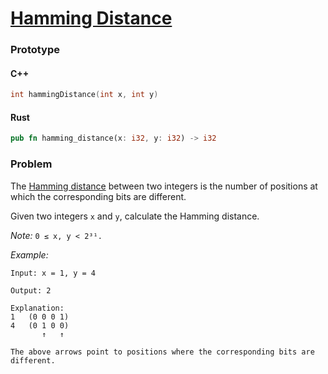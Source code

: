 # [Hamming Distance](https://leetcode.com/problems/hamming-distance/)

### Prototype

#### C++

```cpp
int hammingDistance(int x, int y)
```

#### Rust

```rs
pub fn hamming_distance(x: i32, y: i32) -> i32
```

### Problem

The [Hamming distance](https://en.wikipedia.org/wiki/Hamming_distance) between two integers is the number of positions at which the corresponding bits are different.

Given two integers `x` and `y`, calculate the Hamming distance.

*Note:*
`0 ≤ x, y < 2³¹.`

*Example:*
```
Input: x = 1, y = 4

Output: 2

Explanation:
1   (0 0 0 1)
4   (0 1 0 0)
       ↑   ↑

The above arrows point to positions where the corresponding bits are different.
```